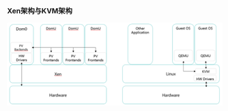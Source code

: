 ### Xen架构与KVM架构

![KVM&XEN架构图](https://github.com/Hebolinux/image/blob/main/cloud-compute/HCIA/KVM%20%26%20XEN/KVM%26XEN.png)

